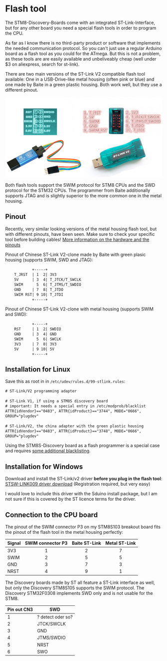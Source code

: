 # Flash tool

The STM8-Discovery-Boards come with an integrated ST-Link-Interface, but for
any other board you need a special flash tools in order to program the CPU.

As far as I know there is no third-party product or software that implements
the needed communication protocol. So you can't just use a regular Arduino
board as a flash tool as you could for the ATmega. But this is not a
problem, as these tools are are easily available and unbeliveably cheap
(well under $3 on aliexpress, search for st-link).

There are two main versions of the ST-Link V2 compatible flash tool
available: One in a USB-Drive-like metal housing (often pink or blue) and
one made by Baite in a green plastic housing. Both work well, but they use a
different pinout.

![Picture of both flash tools](ST-LinkV2_pinout_01.jpg)

Both flash tools support the SWIM protocol for STM8 CPUs and the SWD
protocol for the STM32 CPUs. The programmer from Baite additionally supports
JTAG and is slightly superior to the more common one in the metal housing.



## Pinout

Recently, very similar looking versions of the metal housing flash tool, but
with different pinouts, have been seen. Make sure to check your specific
tool before building cables! [More information on the hardware and the
pinouts](https://wiki.cuvoodoo.info/doku.php?id=jtag)

Pinout of Chinese ST-Link V2-clone made by Baite with green plasic housing
(supports SWIM, SWD and JTAG):

                +-----+
        T_JRST  | 1  2|	3V3
        5V      | 3  4|	T_JTCK/T_SWCLK
        SWIM      5  6|	T_JTMS/T_SWDIO
        GND     | 7  8|	T_JTDO
        SWIM RST| 9 10|	T_JTDI
                +-----+

Pinout of Chinese ST-Link V2-clone with metal housing (supports SWIM and
SWD):

                +-----+
        RST     | 1  2|	SWDIO
        GND     | 3  4|	GND
        SWIM      5  6|	SWCLK
        3V3     | 7  8|	3V3
        5V      | 9 10|	5V
                +-----+


## Installation for Linux

Save this as root in in `/etc/udev/rules.d/99-stlink.rules`:

	# ST-Link/V2 programming adapter

	# ST-Link V1, if using a STM8S discovery board
	# important: It needs a special entry in /etc/modprob/blacklist
	ATTR{idVendor}=="0483", ATTR{idProduct}=="3744", MODE="0666", GROUP="plugdev"

	# ST-Link/V2, the china adapter with the green plastic housing
	ATTR{idVendor}=="0483", ATTR{idProduct}=="3748", MODE="0666", GROUP="plugdev"

Using the STM8S-Discovery board as a flash programmer is a special case and
requires [some additional
blacklisting](Dstm8sdiscovery#usage-with-linux-and-stm8flash).



## Installation for Windows

Download and install the ST-Link/v2 driver **before you plug in the flash
tool**:
[STSW-LINK009 driver download](http://www.st.com/en/development-tools/stsw-link009.html)
(Registration required, but very easy)

I would love to include this driver with the Sduino install package, but I
am not sure if this is covered by the ST licence terms for the driver.



## Connection to the CPU board

The pinout of the SWIM connector P3 on my STM8S103 breakout board fits the
pinout of the flash tool in the metal housing perfectly:

| Signal | SWIM connector P3 | Baite ST-Link | Metal ST-Link
| ------ | :---------------: | :-----------: | :-----------:
| 3V3	 | 1		     |	2	     |	7
| SWIM	 | 2		     |	5	     |	5
| GND	 | 3		     |	7	     |	3
| NRST	 | 4		     |	9	     |	1


The Discovery boards made by ST all feature a ST-Link interface as well, but
only the Discovery STM8S105 supports the SWIM protocol. The Discovery
STM32F0308 implements SWD only and is not usable for the STM8.

|Pin out CN3	| SWD
|-----------	| --------------
|1		| ? detect oder so?
|2		|JTCK/SWCLK
|3		|GND
|4		|JTMS/SWDIO
|5		|NRST
|6		|SWO

